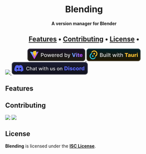 
<h1 align="center">
  <br>
    Blending
  <br>
</h1>

<h4 align="center">A version manager for Blender</h4>

<h2 align="center">
  <a href="#features"><b>Features</b></a> •
  <a href="#contributing"><b>Contributing</b></a> •
  <a href="#license"><b>License</b></a> •
</h2>

<div align="center">
  <a href="https://vitejs.dev">
    <img height="40" src=".github/images/badges/vite/compact_vector.svg" />
  </a>
  <a href="https://beta.tauri.app">
    <img height="40" src=".github/images/badges/tauri/compact_vector.svg" />
  </a>
</div>

<a href="https://deminearchiver.github.io">
  <img
    height="40"
    src="https://raw.githubusercontent.com/intergrav/devins-badges/HEAD/assets/compact/documentation/website_vector.svg" />
</a>
<img
  height="40"
  src="https://raw.githubusercontent.com/intergrav/devins-badges/HEAD/assets/compact/social/discord-plural_vector.svg" />


## Features

## Contributing
<img
  src="https://raw.githubusercontent.com/intergrav/devins-badges/HEAD/assets/cozy/documentation/issues_vector.svg"
  height="56" />
<img
  src="https://raw.githubusercontent.com/intergrav/devins-badges/HEAD/assets/cozy/documentation/pull-requests_vector.svg"
  height="56" />

## License

**Blending** is licensed under the [**ISC License**](LICENSE).
